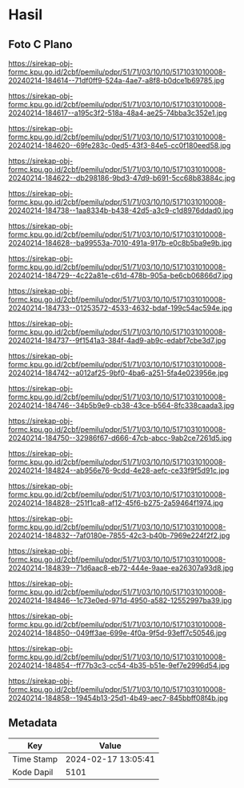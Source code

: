 # Hasil

## Foto C Plano

https://sirekap-obj-formc.kpu.go.id/2cbf/pemilu/pdpr/51/71/03/10/10/5171031010008-20240214-184614--71df0ff9-524a-4ae7-a8f8-b0dce1b69785.jpg

https://sirekap-obj-formc.kpu.go.id/2cbf/pemilu/pdpr/51/71/03/10/10/5171031010008-20240214-184617--a195c3f2-518a-48a4-ae25-74bba3c352e1.jpg

https://sirekap-obj-formc.kpu.go.id/2cbf/pemilu/pdpr/51/71/03/10/10/5171031010008-20240214-184620--69fe283c-0ed5-43f3-84e5-cc0f180eed58.jpg

https://sirekap-obj-formc.kpu.go.id/2cbf/pemilu/pdpr/51/71/03/10/10/5171031010008-20240214-184622--db298186-9bd3-47d9-b691-5cc68b83884c.jpg

https://sirekap-obj-formc.kpu.go.id/2cbf/pemilu/pdpr/51/71/03/10/10/5171031010008-20240214-184738--1aa8334b-b438-42d5-a3c9-c1d8976ddad0.jpg

https://sirekap-obj-formc.kpu.go.id/2cbf/pemilu/pdpr/51/71/03/10/10/5171031010008-20240214-184628--ba99553a-7010-491a-917b-e0c8b5ba9e9b.jpg

https://sirekap-obj-formc.kpu.go.id/2cbf/pemilu/pdpr/51/71/03/10/10/5171031010008-20240214-184729--4c22a81e-c61d-478b-905a-be6cb06866d7.jpg

https://sirekap-obj-formc.kpu.go.id/2cbf/pemilu/pdpr/51/71/03/10/10/5171031010008-20240214-184733--01253572-4533-4632-bdaf-199c54ac594e.jpg

https://sirekap-obj-formc.kpu.go.id/2cbf/pemilu/pdpr/51/71/03/10/10/5171031010008-20240214-184737--9f1541a3-384f-4ad9-ab9c-edabf7cbe3d7.jpg

https://sirekap-obj-formc.kpu.go.id/2cbf/pemilu/pdpr/51/71/03/10/10/5171031010008-20240214-184742--a012af25-9bf0-4ba6-a251-5fa4e023956e.jpg

https://sirekap-obj-formc.kpu.go.id/2cbf/pemilu/pdpr/51/71/03/10/10/5171031010008-20240214-184746--34b5b9e9-cb38-43ce-b564-8fc338caada3.jpg

https://sirekap-obj-formc.kpu.go.id/2cbf/pemilu/pdpr/51/71/03/10/10/5171031010008-20240214-184750--32986f67-d666-47cb-abcc-9ab2ce7261d5.jpg

https://sirekap-obj-formc.kpu.go.id/2cbf/pemilu/pdpr/51/71/03/10/10/5171031010008-20240214-184824--ab956e76-9cdd-4e28-aefc-ce33f9f5d91c.jpg

https://sirekap-obj-formc.kpu.go.id/2cbf/pemilu/pdpr/51/71/03/10/10/5171031010008-20240214-184828--251f1ca8-af12-45f6-b275-2a59464f1974.jpg

https://sirekap-obj-formc.kpu.go.id/2cbf/pemilu/pdpr/51/71/03/10/10/5171031010008-20240214-184832--7af0180e-7855-42c3-b40b-7969e224f2f2.jpg

https://sirekap-obj-formc.kpu.go.id/2cbf/pemilu/pdpr/51/71/03/10/10/5171031010008-20240214-184839--71d6aac8-eb72-444e-9aae-ea26307a93d8.jpg

https://sirekap-obj-formc.kpu.go.id/2cbf/pemilu/pdpr/51/71/03/10/10/5171031010008-20240214-184846--1c73e0ed-971d-4950-a582-12552997ba39.jpg

https://sirekap-obj-formc.kpu.go.id/2cbf/pemilu/pdpr/51/71/03/10/10/5171031010008-20240214-184850--049ff3ae-699e-4f0a-9f5d-93eff7c50546.jpg

https://sirekap-obj-formc.kpu.go.id/2cbf/pemilu/pdpr/51/71/03/10/10/5171031010008-20240214-184854--ff77b3c3-cc54-4b35-b51e-9ef7e2996d54.jpg

https://sirekap-obj-formc.kpu.go.id/2cbf/pemilu/pdpr/51/71/03/10/10/5171031010008-20240214-184858--19454b13-25d1-4b49-aec7-845bbff08f4b.jpg


## Metadata

| Key        | Value               |
| ---------- | ------------------- |
| Time Stamp | 2024-02-17 13:05:41 |
| Kode Dapil | 5101                |



